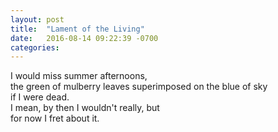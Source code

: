 ```yaml
---
layout: post
title:  "Lament of the Living"
date:   2016-08-14 09:22:39 -0700
categories: 
---
```


I would miss summer afternoons,   
the green of mulberry leaves superimposed on the blue of sky   
if I were dead.   
I mean, by then I wouldn't really, but   
for now I fret about it.
